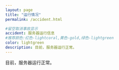 ```yaml
---
layout: page
title: "运行情况"
permalink: /accident.html

#留空取消事故显示
accident: 服务器运行信息
#推荐颜色:红色-lightcoral,黄色-gold,绿色-lightgreen
color: lightgreen
description: 目前，服务器运行正常。
---
```


目前，服务器运行正常。

